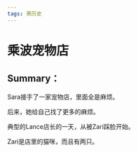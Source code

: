 ```yaml
---
tags: 黑历史
---
```


# 乘波宠物店

## Summary：

Sara接手了一家宠物店，里面全是麻烦。

后来，她给自己找了更多的麻烦。



典型的Lance店长的一天，从被Zari踩脸开始。

Zari是店里的猫咪，而且有两只。

